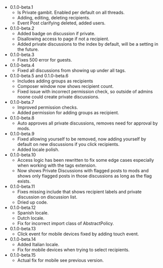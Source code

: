 - 0.1.0-beta.1
  - Is Private gambit. Enabled per default on all threads.
  - Adding, editing, deleting recipients.
  - Event Post clarifying deleted, added users.
- 0.1.0-beta.2
  - Added badge on discussion if private.
  - Disallowing access to page if not a recipient.
  - Added private discussions to the index by default, will be a setting in the future.
- 0.1.0-beta.3
  - Fixes 500 error for guests.
- 0.1.0-beta.4
  - Fixed all discussions from showing up under all tags.
- 0.1.0-beta.5 and 0.1.0-beta.6
  - Includes adding groups as recipients
  - Composer window now shows recipient count.
  - Fixed issue with incorrect permission check, so outside of admins noone could create private discussions.
- 0.1.0-beta.7
  - Improved permission checks.
  - Added permission for adding groups as recipient.
- 0.1.0-beta.8
  - Auto approves all private discussions, removes need for approval by mods.
- 0.1.0-beta.9
  - Fixed allowing yourself to be removed, now adding yourself by default on new discussions if you click recipients.
  - Added locale polish.
- 0.1.0-beta.10
  - Access logic has been rewritten to fix some edge cases especially when working with the tags extension.
  - Now shows Private Discussions with flagged posts to mods and shows only flagged posts in those discussions as long as the flag exists.
- 0.1.0-beta.11
  - Fixes missing include that shows recipient labels and private discussion on discussion list.
  - Dried up code.
- 0.1.0-beta.12
  - Spanish locale.
  - Dutch locale.
  - Fix for incorrect import class of AbstractPolicy.
- 0.1.0-beta.13
  - Click event for mobile devices fixed by adding touch event.
- 0.1.0-beta.14
  - Added Italian locale.
  - Fix for mobile devices when trying to select recipients.
- 0.1.0-beta.15
  - Actual fix for mobile see previous version.
